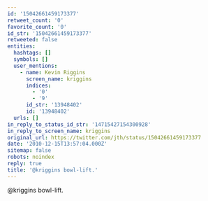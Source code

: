```yaml
---
id: '15042661459173377'
retweet_count: '0'
favorite_count: '0'
id_str: '15042661459173377'
retweeted: false
entities:
  hashtags: []
  symbols: []
  user_mentions:
    - name: Kevin Riggins
      screen_name: kriggins
      indices:
        - '0'
        - '9'
      id_str: '13948402'
      id: '13948402'
  urls: []
in_reply_to_status_id_str: '14715427154300928'
in_reply_to_screen_name: kriggins
original_url: https://twitter.com/jth/status/15042661459173377
date: '2010-12-15T13:57:04.000Z'
sitemap: false
robots: noindex
reply: true
title: '@kriggins bowl-lift.'
---
```


@kriggins bowl-lift.